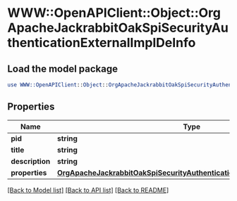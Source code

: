 # WWW::OpenAPIClient::Object::OrgApacheJackrabbitOakSpiSecurityAuthenticationExternalImplDeInfo

## Load the model package
```perl
use WWW::OpenAPIClient::Object::OrgApacheJackrabbitOakSpiSecurityAuthenticationExternalImplDeInfo;
```

## Properties
Name | Type | Description | Notes
------------ | ------------- | ------------- | -------------
**pid** | **string** |  | [optional] 
**title** | **string** |  | [optional] 
**description** | **string** |  | [optional] 
**properties** | [**OrgApacheJackrabbitOakSpiSecurityAuthenticationExternalImplDeProperties**](OrgApacheJackrabbitOakSpiSecurityAuthenticationExternalImplDeProperties.md) |  | [optional] 

[[Back to Model list]](../README.md#documentation-for-models) [[Back to API list]](../README.md#documentation-for-api-endpoints) [[Back to README]](../README.md)



